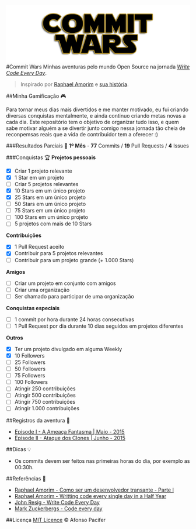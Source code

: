 ![commit wars](cover.png)
#Commit Wars
Minhas aventuras pelo mundo Open Source na jornada *[Write Code Every Day](http://ejohn.org/blog/write-code-every-day/)*.

> Inspirado por [Raphael Amorim](https://github.com/raphamorim) e [sua história](https://github.com/raphamorim/500-dias-de-open-source).

##Minha Gamificação :video_game:

Para tornar meus dias mais divertidos e me manter motivado, eu fui criando diversas conquistas mentalmente, e ainda continuo criando metas novas a cada dia. Este repositório tem o objetivo de organizar tudo isso, e quem sabe motivar alguém a se divertir junto comigo nessa jornada tão cheia de reconpemsas reais que a vida de contribuidor tem a oferecer :)

###Resultados Parciais :checkered_flag:
**1º Mês** - **77** Commits / **19** Pull Requests / **4** Issues

###Conquistas :trophy:
**Projetos pessoais**
- [x] Criar 1 projeto relevante
- [x] 1 Star em um projeto
- [ ] Criar 5 projetos relevantes
- [x] 10 Stars em um único projeto
- [x] 25 Stars em um único projeto
- [ ] 50 Stars em um único projeto
- [ ] 75 Stars em um único projeto
- [ ] 100 Stars em um único projeto
- [ ] 5 projetos com mais de 10 Stars

**Contribuições**
- [x] 1 Pull Request aceito
- [x] Contribuir para 5 projetos relevantes
- [ ] Contribuir para um projeto grande (+ 1.000 Stars)

**Amigos**
- [ ] Criar um projeto em conjunto com amigos
- [ ] Criar uma organização
- [ ] Ser chamado para participar de uma organização

**Conquistas especiais**
- [ ] 1 commit por hora durante 24 horas consecutivas
- [ ] 1 Pull Request por dia durante 10 dias seguidos em projetos diferentes

**Outros**
- [x] Ter um projeto divulgado em alguma Weekly
- [x] 10 Followers
- [ ] 25 Followers
- [ ] 50 Followers
- [ ] 75 Followers
- [ ] 100 Followers
- [ ] Atingir 250 contribuições
- [ ] Atingir 500 contribuições
- [ ] Atingir 750 contribuições
- [ ] Atingir 1.000 contribuições

##Registros da aventura :memo:
- [Episode I - A Ameaça Fantasma | Maio - 2015](https://medium.com/@afonsopacifer/commit-wars-5c51ddd837cd)
- [Episode II - Ataque dos Clones | Junho - 2015](https://medium.com/@afonsopacifer/commit-wars-a6cd5372b46)

##Dicas :bulb:
- Os commits devem ser feitos nas primeiras horas do dia, por exemplo as 00:30h.

##Referências :page_facing_up:
- [Raphael Amorim - Como ser um desenvolvedor transante - Parte I](https://medium.com/@raphamorim/como-ser-um-desenvolvedor-transante-parte-i-e010c125847f)
- [Raphael Amorim - Writting code every single day in a Half Year](https://medium.com/@raphamorim/what-ive-learned-writting-code-every-single-day-in-a-half-year-a6c504e7300f)
- [John Resig - Write Code Every Day](http://ejohn.org/blog/write-code-every-day/)
- [Mark Zuckerbergs - Code every day](http://www.zdnet.com/article/mark-zuckerbergs-personal-challenge-for-2012-code-every-day/)

##Licença
[MIT Licence](licence.md) © Afonso Pacifer
